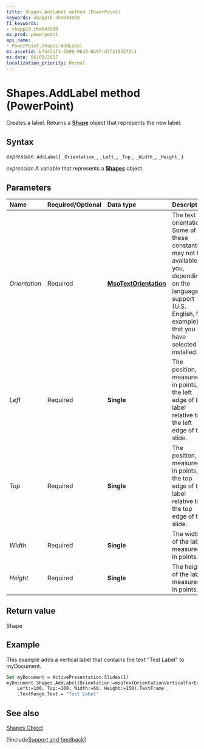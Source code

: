 ```yaml
---
title: Shapes.AddLabel method (PowerPoint)
keywords: vbapp10.chm543008
f1_keywords:
- vbapp10.chm543008
ms.prod: powerpoint
api_name:
- PowerPoint.Shapes.AddLabel
ms.assetid: b744daf1-5b99-9649-8b97-d3f2193373c1
ms.date: 06/08/2017
localization_priority: Normal
---
```



# Shapes.AddLabel method (PowerPoint)

Creates a label. Returns a  **[Shape](PowerPoint.Shape.md)** object that represents the new label.


## Syntax

_expression_. `AddLabel`( `_Orientation_`, `_Left_`, `_Top_`, `_Width_`, `_Height_` )

_expression_ A variable that represents a **[Shapes](PowerPoint.Shapes.md)** object.


## Parameters



|Name|Required/Optional|Data type|Description|
|:-----|:-----|:-----|:-----|
| _Orientation_|Required|**[MsoTextOrientation](Office.MsoTextOrientation.md)**|The text orientation. Some of these constants may not be available to you, depending on the language support (U.S. English, for example) that you have selected or installed.|
| _Left_|Required|**Single**|The position, measured in points, of the left edge of the label relative to the left edge of the slide.|
| _Top_|Required|**Single**|The position, measured in points, of the top edge of the label relative to the top edge of the slide.|
| _Width_|Required|**Single**|The width of the label, measured in points.|
| _Height_|Required|**Single**|The height of the label, measured in points.|

## Return value

Shape


## Example

This example adds a vertical label that contains the text "Test Label" to myDocument.


```vb
Set myDocument = ActivePresentation.Slides(1) 
myDocument.Shapes.AddLabel(Orientation:=msoTextOrientationVerticalFarEast, _ 
    Left:=100, Top:=100, Width:=60, Height:=150).TextFrame _ 
    .TextRange.Text = "Test Label"
```


## See also


[Shapes Object](PowerPoint.Shapes.md)

[!include[Support and feedback](~/includes/feedback-boilerplate.md)]